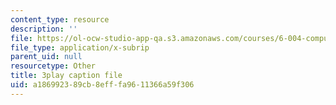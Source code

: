 ```yaml
---
content_type: resource
description: ''
file: https://ol-ocw-studio-app-qa.s3.amazonaws.com/courses/6-004-computation-structures-spring-2017/a186992389cb8efffa9611366a59f306_VHVsCE9XmQk.srt
file_type: application/x-subrip
parent_uid: null
resourcetype: Other
title: 3play caption file
uid: a1869923-89cb-8eff-fa96-11366a59f306
---
```

